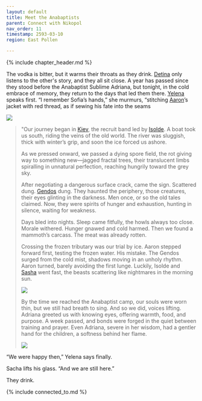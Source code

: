 ```yaml
---
layout: default
title: Meet the Anabaptists
parent: Connect with Nikopol
nav_order: 11
timestamp: 2593-03-10
region: East Pollen

---
```


{% include chapter_header.md %}

The vodka is bitter, but it warms their throats as they drink. [Detina](../../people/FoundersBlessed/BodganDetina.md) only listens to the other's story, and they all sit close. A year has passed since they stood before the Anabaptist Sublime Adriana, but tonight, in the cold embrace of memory, they return to the days that led them there. [Yelena](../../people/ProtectorateClique/Yelena.md) speaks first. “I remember Sofia’s hands,” she murmurs, “stitching [Aaron](../../people/ProtectorateClique/AaronPartow.md)’s jacket with red thread, as if sewing his fate into the seams

![](https://i.imgur.com/MRzIO3z.png)

> "Our journey began in [Kiev](../../locations/Kiev.md), the recruit band led by [Isolde](../../people/ProtectorateClique/IsoldePax.md). A boat took us south, riding the veins of the old world. The river was sluggish, thick with winter’s grip, and soon the ice forced us ashore.
> 
> As we pressed onward, we passed a dying spore field, the rot giving way to something new—jagged fractal trees, their translucent limbs spiralling in unnatural perfection, reaching hungrily toward the grey sky.
> 
> After negotiating a dangerous surface crack, came the sign. Scattered dung. [Gendos](../../creatures/Gendos.md) dung. They haunted the periphery, those creatures, their eyes glinting in the darkness. Men once, or so the old tales claimed. Now, they were spirits of hunger and exhaustion, hunting in silence, waiting for weakness.
> 
> Days bled into nights. Sleep came fitfully, the howls always too close. Morale withered. Hunger gnawed and cold harmed. Then we found a mammoth’s carcass. The meat was already rotten.
> 
> Crossing the frozen tributary was our trial by ice. Aaron stepped forward first, testing the frozen water. His mistake. The Gendos surged from the cold mist, shadows moving in an unholy rhythm. Aaron turned, barely avoiding the first lunge. Luckily, Isolde and [Sasha](../../people/ProtectorateClique/SashaVolkov.md) went fast, the beasts scattering like nightmares in the morning sun.
> 
> ![](https://i.imgur.com/Bapfk9X.png) 
> 
> By the time we reached the Anabaptist camp, our souls were worn thin, but we still had breath to sing. And so we did, voices lifting. Adriana greeted us with knowing eyes, offering warmth, food, and purpose. A week passed, and bonds were forged in the quiet between training and prayer. Even Adriana, severe in her wisdom, had a gentler hand for the children, a softness behind her flame.
> 
> ![](https://traintobaikonur.com/images/kids-play-combat-1600w.jpg)

“We were happy then,” Yelena says finally.

Sacha lifts his glass. “And we are still here.”

They drink.


{% include connected_to.md %}
